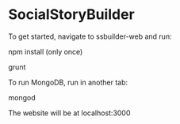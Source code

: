 # SocialStoryBuilder

To get started, navigate to ssbuilder-web and run:

npm install (only once)

grunt

To run MongoDB, run in another tab:

mongod

The website will be at localhost:3000

